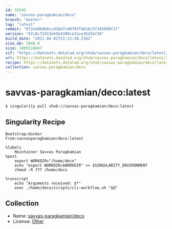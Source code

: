 ```yaml
---
id: 15545
name: "savvas-paragkamian/deco"
branch: "master"
tag: "latest"
commit: "6f2e49b8b8ccd3647cd079ff4616c5f345098f17"
version: "67c8cf2913eb9b4389ce31ce3542bf38"
build_date: "2021-04-02T22:12:28.216Z"
size_mb: 3046.0
size: 1005510687
sif: "https://datasets.datalad.org/shub/savvas-paragkamian/deco/latest/2021-04-02-6f2e49b8-67c8cf29/67c8cf2913eb9b4389ce31ce3542bf38.sif"
url: https://datasets.datalad.org/shub/savvas-paragkamian/deco/latest/2021-04-02-6f2e49b8-67c8cf29/
recipe: https://datasets.datalad.org/shub/savvas-paragkamian/deco/latest/2021-04-02-6f2e49b8-67c8cf29/Singularity
collection: savvas-paragkamian/deco
---
```


# savvas-paragkamian/deco:latest

```bash
$ singularity pull shub://savvas-paragkamian/deco:latest
```

## Singularity Recipe

```singularity
Bootstrap:docker
From:savvasparagkamian/deco:latest

%labels
    Maintainer Savvas Paragkamian
%post
    export WORKDIR="/home/deco"
    echo "export WORKDIR=$WORKDIR" >> $SINGULARITY_ENVIRONMENT
    chmod -R 777 /home/deco

%runscript
    echo "Arguments received: $*"
    exec ./home/deco/scripts/cli-workflow.sh "$@"
```

## Collection

 - Name: [savvas-paragkamian/deco](https://github.com/savvas-paragkamian/deco)
 - License: [Other](None)

